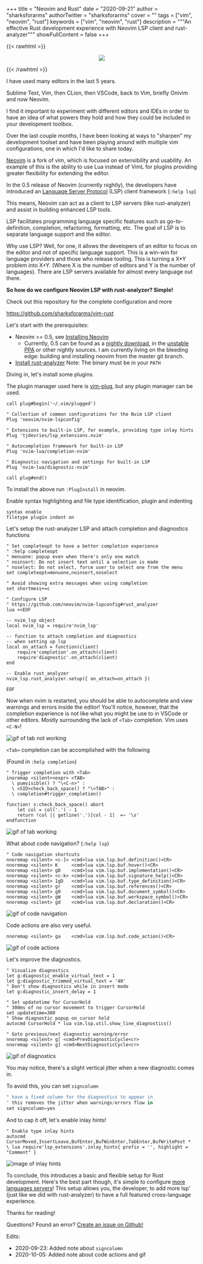 +++
title = "Neovim and Rust"
date = "2020-09-21"
author = "sharksforarms"
authorTwitter = "sharksforarms"
cover = ""
tags = ["vim", "neovim", "rust"]
keywords = ["vim", "neovim", "rust"]
description = """An effective Rust development experience with Neovim LSP client
and rust-analyzer"""
showFullContent = false
+++

{{< rawhtml >}}
<p align="center">
  <img src="/neovim-rust/cover.png" />
</p>
{{< /rawhtml >}}

I have used many editors in the last 5 years.

Sublime Text, Vim, then CLion, then VSCode, back to Vim, briefly Onivim and now Neovim.

I find it important to experiment with different editors and IDEs in order to
have an idea of what powers they hold and how they could be included in your
development toolbox.

Over the last couple months, I have been looking at ways to "sharpen" my development
toolset and have been playing around with multiple vim configurations, one in which
I'd like to share today.

[Neovim](https://neovim.io/) is a fork of vim, which is focused on extensibility
and usability. An example of this is the ability to use Lua instead of VimL for
plugins providing greater flexibility for extending the editor.

In the 0.5 release of Neovim (currently nightly), the developers have introduced
an [Language Server Protocol](https://microsoft.github.io/language-server-protocol/)
(LSP) client framework (`:help lsp`)

This means, Neovim can act as a client to LSP servers (like rust-analyzer) and
assist in building enhanced LSP tools.

LSP facilitates programming language specific features such as go-to-definition,
completion, refactoring, formatting, etc. The goal of LSP is to separate
language support and the editor.

Why use LSP? Well, for one, it allows the developers of an editor to focus on the
editor and not of specific language support. This is a win-win for language providers
and those who release tooling.  This is turning a X*Y problem into X+Y.
(Where X is the number of editors and Y is the number of languages). There are LSP
servers available for almost every language out there.

**So how do we configure Neovim LSP with rust-analyzer? Simple!**

Check out this repository for the complete configuration and more


https://github.com/sharksforarms/vim-rust

Let's start with the prerequisites:
- Neovim >= 0.5, see [Installing Neovim](https://github.com/neovim/neovim/wiki/Installing-Neovim)
  - Currently, 0.5 can be found as a
  [nightly download](https://github.com/neovim/neovim/releases/nightly),
  in the [unstable PPA](https://github.com/neovim/neovim/wiki/Installing-Neovim#ubuntu)
  or other nightly sources. I am currently living on the bleeding edge: building
  and installing neovim from the master git branch.
- [Install rust-analyzer](https://rust-analyzer.github.io/manual.html#rust-analyzer-language-server-binary)
Note: The binary must be in your `PATH`

Diving in, let's install some plugins.

The plugin manager used here is [vim-plug](https://github.com/junegunn/vim-plug),
but any plugin manager can be used.

```vim
call plug#begin('~/.vim/plugged')

" Collection of common configurations for the Nvim LSP client
Plug 'neovim/nvim-lspconfig'

" Extensions to built-in LSP, for example, providing type inlay hints
Plug 'tjdevries/lsp_extensions.nvim'

" Autocompletion framework for built-in LSP
Plug 'nvim-lua/completion-nvim'

" Diagnostic navigation and settings for built-in LSP
Plug 'nvim-lua/diagnostic-nvim'

call plug#end()
```

To install the above run `:PlugInstall` in neovim.

Enable syntax highlighting and file type identification, plugin and indenting
```vim
syntax enable
filetype plugin indent on
```

Let's setup the rust-analyzer LSP and attach completion and diagnostics functions

```vim
" Set completeopt to have a better completion experience
" :help completeopt
" menuone: popup even when there's only one match
" noinsert: Do not insert text until a selection is made
" noselect: Do not select, force user to select one from the menu
set completeopt=menuone,noinsert,noselect

" Avoid showing extra messages when using completion
set shortmess+=c

" Configure LSP
" https://github.com/neovim/nvim-lspconfig#rust_analyzer
lua <<EOF

-- nvim_lsp object
local nvim_lsp = require'nvim_lsp'

-- function to attach completion and diagnostics
-- when setting up lsp
local on_attach = function(client)
    require'completion'.on_attach(client)
    require'diagnostic'.on_attach(client)
end

-- Enable rust_analyzer
nvim_lsp.rust_analyzer.setup({ on_attach=on_attach })

EOF
```

Now when nvim is restarted, you should be able to autocomplete and view warnings
and errors inside the editor! You'll notice, however, that the completion experience
is not like what you might be use to in VSCode or other editors.
Mostly surrounding the lack of `<Tab>` completion. Vim uses `<C-N>`!

![gif of tab not working](/neovim-rust/tab_complete_fail.gif "Tab Completion Fail")

`<Tab>` completion can be accomplished with the following

(Found in `:help completion`)

```vim
" Trigger completion with <Tab>
inoremap <silent><expr> <TAB>
  \ pumvisible() ? "\<C-n>" :
  \ <SID>check_back_space() ? "\<TAB>" :
  \ completion#trigger_completion()

function! s:check_back_space() abort
    let col = col('.') - 1
    return !col || getline('.')[col - 1]  =~ '\s'
endfunction
```

![gif of tab working](/neovim-rust/tab_complete_works.gif "Tab Completion Working")

What about code navigation? (`:help lsp`)

```vim
" Code navigation shortcuts
nnoremap <silent> <c-]> <cmd>lua vim.lsp.buf.definition()<CR>
nnoremap <silent> K     <cmd>lua vim.lsp.buf.hover()<CR>
nnoremap <silent> gD    <cmd>lua vim.lsp.buf.implementation()<CR>
nnoremap <silent> <c-k> <cmd>lua vim.lsp.buf.signature_help()<CR>
nnoremap <silent> 1gD   <cmd>lua vim.lsp.buf.type_definition()<CR>
nnoremap <silent> gr    <cmd>lua vim.lsp.buf.references()<CR>
nnoremap <silent> g0    <cmd>lua vim.lsp.buf.document_symbol()<CR>
nnoremap <silent> gW    <cmd>lua vim.lsp.buf.workspace_symbol()<CR>
nnoremap <silent> gd    <cmd>lua vim.lsp.buf.declaration()<CR>
```

![gif of code navigation](/neovim-rust/code_nav.gif "Code Navigation")

Code actions are also very useful.

```vim
nnoremap <silent> ga    <cmd>lua vim.lsp.buf.code_action()<CR>
```

![gif of code actions](/neovim-rust/code_action.gif "Code Action")


Let's improve the diagnostics.

```vim
" Visualize diagnostics
let g:diagnostic_enable_virtual_text = 1
let g:diagnostic_trimmed_virtual_text = '40'
" Don't show diagnostics while in insert mode
let g:diagnostic_insert_delay = 1

" Set updatetime for CursorHold
" 300ms of no cursor movement to trigger CursorHold
set updatetime=300
" Show diagnostic popup on cursor hold
autocmd CursorHold * lua vim.lsp.util.show_line_diagnostics()

" Goto previous/next diagnostic warning/error
nnoremap <silent> g[ <cmd>PrevDiagnosticCycle<cr>
nnoremap <silent> g] <cmd>NextDiagnosticCycle<cr>
```

![gif of diagnostics](/neovim-rust/diagnostic.gif "Diagnostics")

You may notice, there's a slight vertical jitter when a new diagnostic comes in.

To avoid this, you can set `signcolumn`

```rust
" have a fixed column for the diagnostics to appear in
" this removes the jitter when warnings/errors flow in
set signcolumn=yes
```

And to cap it off, let's enable inlay hints!

```vim
" Enable type inlay hints
autocmd CursorMoved,InsertLeave,BufEnter,BufWinEnter,TabEnter,BufWritePost *
\ lua require'lsp_extensions'.inlay_hints{ prefix = '', highlight = "Comment" }
```

![image of inlay hints](/neovim-rust/inlayhints.png "Inlay Hints")

To conclude, this introduces a basic and flexible setup for Rust development.
Here's the best part though, it's simple to configure
[more languages servers](https://github.com/neovim/nvim-lspconfig#configurations)!
This setup allows you, the developer, to add more lsp'
(just like we did with rust-analyzer) to have a full featured cross-language experience.

Thanks for reading!

Questions? Found an error? [Create an issue on Github!](https://github.com/sharksforarms/sharksforarms.github.io/issues/new)

Edits:
- 2020-09-23: Added note about `signcolumn`
- 2020-10-05: Added note about code actions and gif
